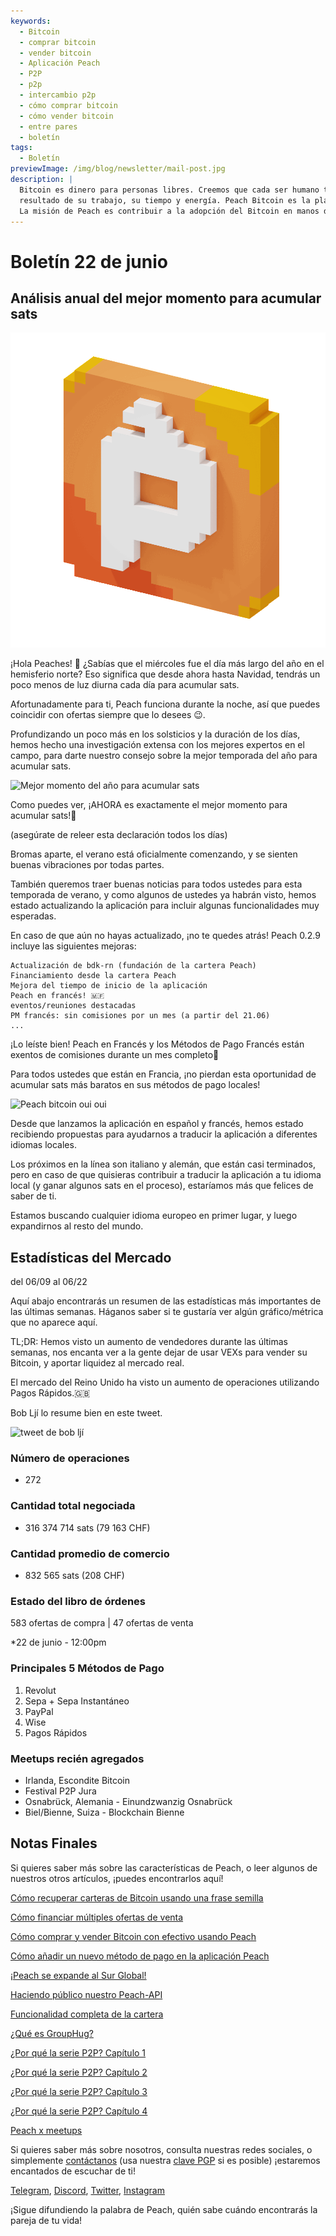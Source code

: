 ```yaml
---
keywords:
  - Bitcoin
  - comprar bitcoin
  - vender bitcoin
  - Aplicación Peach
  - P2P
  - p2p
  - intercambio p2p
  - cómo comprar bitcoin
  - cómo vender bitcoin
  - entre pares
  - boletín
tags:
  - Boletín
previewImage: /img/blog/newsletter/mail-post.jpg
description: |
  Bitcoin es dinero para personas libres. Creemos que cada ser humano tiene el derecho de elegir con qué dinero quiere almacenar su riqueza, el
  resultado de su trabajo, su tiempo y energía. Peach Bitcoin es la plataforma más fácil para comprar y vender bitcoin entre pares.
  La misión de Peach es contribuir a la adopción del Bitcoin en manos de la gente.
---
```


# Boletín 22 de junio

## Análisis anual del mejor momento para acumular sats

![peachy peach bitcoin gif](/img/blog/newsletter/gif-peach.gif)

¡Hola Peaches! 🍑
¿Sabías que el miércoles fue el día más largo del año en el hemisferio norte? Eso significa que desde ahora hasta Navidad, tendrás un poco menos de luz diurna cada día para acumular sats.

Afortunadamente para ti, Peach funciona durante la noche, así que puedes coincidir con ofertas siempre que lo desees 😉.

Profundizando un poco más en los solsticios y la duración de los días, hemos hecho una investigación extensa con los mejores expertos en el campo, para darte nuestro consejo sobre la mejor temporada del año para acumular sats.

![Mejor momento del año para acumular sats](https://img.mailinblue.com/5647291/images/content_library/original/64941307dfe4913ead6c14a6.png)

Como puedes ver, ¡AHORA es exactamente el mejor momento para acumular sats!💸

(asegúrate de releer esta declaración todos los días)

Bromas aparte, el verano está oficialmente comenzando, y se sienten buenas vibraciones por todas partes.

También queremos traer buenas noticias para todos ustedes para esta temporada de verano, y como algunos de ustedes ya habrán visto, hemos estado actualizando la aplicación para incluir algunas funcionalidades muy esperadas.

En caso de que aún no hayas actualizado, ¡no te quedes atrás! Peach 0.2.9 incluye las siguientes mejoras:

    Actualización de bdk-rn (fundación de la cartera Peach)
    Financiamiento desde la cartera Peach
    Mejora del tiempo de inicio de la aplicación
    Peach en francés! 🇲🇫
    eventos/reuniones destacadas
    PM francés: sin comisiones por un mes (a partir del 21.06)
    ...

¡Lo leíste bien! Peach en Francés y los Métodos de Pago Francés están exentos de comisiones durante un mes completo🤑

Para todos ustedes que están en Francia, ¡no pierdan esta oportunidad de acumular sats más baratos en sus métodos de pago locales!

![Peach bitcoin oui oui](https://img.mailinblue.com/5647291/images/content_library/original/649416828985185b31521435.gif)

Desde que lanzamos la aplicación en español y francés, hemos estado recibiendo propuestas para ayudarnos a traducir la aplicación a diferentes idiomas locales.

Los próximos en la línea son italiano y alemán, que están casi terminados, pero en caso de que quisieras contribuir a traducir la aplicación a tu idioma local (y ganar algunos sats en el proceso), estaríamos más que felices de saber de ti.

Estamos buscando cualquier idioma europeo en primer lugar, y luego expandirnos al resto del mundo.

## Estadísticas del Mercado

del 06/09 al 06/22

Aquí abajo encontrarás un resumen de las estadísticas más importantes de las últimas semanas. Háganos saber si te gustaría ver algún gráfico/métrica que no aparece aquí.

TL;DR: Hemos visto un aumento de vendedores durante las últimas semanas, nos encanta ver a la gente dejar de usar VEXs para vender su Bitcoin, y aportar liquidez al mercado real.

El mercado del Reino Unido ha visto un aumento de operaciones utilizando Pagos Rápidos.🇬🇧

Bob Ljí lo resume bien en este tweet.

![tweet de bob ljí](https://img.mailinblue.com/5647291/images/content_library/original/6494188b6eb6f010ad6c7ee3.png)

### Número de operaciones

- 272

### Cantidad total negociada

- 316 374 714 sats (79 163 CHF)

### Cantidad promedio de comercio

- 832 565 sats (208 CHF)

### Estado del libro de órdenes

583 ofertas de compra | 47 ofertas de venta

\*22 de junio - 12:00pm

### Principales 5 Métodos de Pago

1. Revolut
2. Sepa + Sepa Instantáneo
3. PayPal
4. Wise
5. Pagos Rápidos

### Meetups recién agregados

- Irlanda, Escondite Bitcoin
- Festival P2P Jura
- Osnabrück, Alemania - Einundzwanzig Osnabrück
- Biel/Bienne, Suiza - Blockchain Bienne

## Notas Finales

Si quieres saber más sobre las características de Peach, o leer algunos de nuestros otros artículos, ¡puedes encontrarlos aquí!

[Cómo recuperar carteras de Bitcoin usando una frase semilla](https://peachbitcoin.com/es/blog/how-to-restore-peach-wallet/)

[Cómo financiar múltiples ofertas de venta](https://peachbitcoin.com/es/blog/funding-multiple-sell-offers/)

[Cómo comprar y vender Bitcoin con efectivo usando Peach](https://peachbitcoin.com/es/blog/how-to-buy-and-sell-bitcoin-with-cash-using-peach/)

[Cómo añadir un nuevo método de pago en la aplicación Peach](https://peachbitcoin.com/es/blog/how-to-add-a-payment-method/)

[¡Peach se expande al Sur Global!](https://peachbitcoin.com/es/blog/peach-expands-to-the-global-south/)

[Haciendo público nuestro Peach-API](https://peachbitcoin.com/es/blog/making-our-peach-api-public/)

[Funcionalidad completa de la cartera](https://peachbitcoin.com/es/blog/full-wallet-functionality/)

[¿Qué es GroupHug?](https://peachbitcoin.com/es/blog/group-hug/)

[¿Por qué la serie P2P? Capítulo 1](https://peachbitcoin.com/es/blog/why-p2p-chapter-1/)

[¿Por qué la serie P2P? Capítulo 2](https://peachbitcoin.com/es/blog/why-p2p-chapter-2/)

[¿Por qué la serie P2P? Capítulo 3](https://peachbitcoin.com/es/blog/why-p2p-chapter-3-circular-economies/)

[¿Por qué la serie P2P? Capítulo 4](https://peachbitcoin.com/es/blog/why-p2p-chapter-4-chains-of-trust/)

[Peach x meetups](https://peachbitcoin.com/es/blog/peach-for-meetups/)

Si quieres saber más sobre nosotros, consulta nuestras redes sociales, o simplemente [contáctanos](mailto:hello@peachbitcoin.com) (usa nuestra [clave PGP](https://keys.openpgp.org/vks/v1/by-fingerprint/48339A19645E2E53488E0E5479E1B270FACD1BD2) si es posible) ¡estaremos encantados de escuchar de ti!

[Telegram](https://t.me/peachtopeach), [Discord](https://discord.gg/ypeHz3SW54), [Twitter](https://twitter.com/peachbitcoin), [Instagram](https://instagram.com/peachbitcoin)

¡Sigue difundiendo la palabra de Peach, quién sabe cuándo encontrarás la pareja de tu vida!

